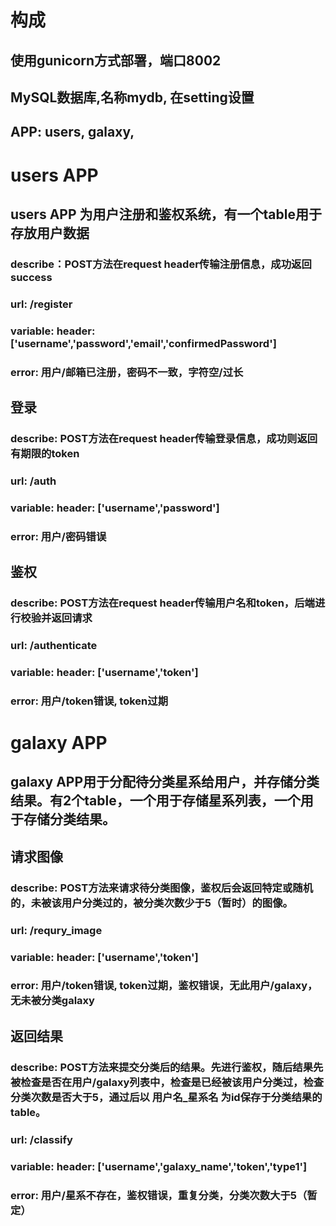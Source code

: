 # 构成

## 使用gunicorn方式部署，端口8002
## MySQL数据库,名称mydb, 在setting设置
## APP: users, galaxy,

# users APP
## users APP 为用户注册和鉴权系统，有一个table用于存放用户数据
### describe：POST方法在request header传输注册信息，成功返回success 
### url: /register  
### variable: header:['username','password','email','confirmedPassword']
### error: 用户/邮箱已注册，密码不一致，字符空/过长

## 登录
### describe: POST方法在request header传输登录信息，成功则返回有期限的token
### url: /auth
### variable: header: ['username','password']
### error: 用户/密码错误

## 鉴权
### describe: POST方法在request header传输用户名和token，后端进行校验并返回请求
### url: /authenticate
### variable: header: ['username','token']
### error: 用户/token错误, token过期


# galaxy APP

## galaxy APP用于分配待分类星系给用户，并存储分类结果。有2个table，一个用于存储星系列表，一个用于存储分类结果。

## 请求图像
### describe: POST方法来请求待分类图像，鉴权后会返回特定或随机的，未被该用户分类过的，被分类次数少于5（暂时）的图像。
### url: /requry_image
### variable: header: ['username','token']
### error: 用户/token错误, token过期，鉴权错误，无此用户/galaxy，无未被分类galaxy

## 返回结果
### describe: POST方法来提交分类后的结果。先进行鉴权，随后结果先被检查是否在用户/galaxy列表中，检查是已经被该用户分类过，检查分类次数是否大于5，通过后以 用户名_星系名 为id保存于分类结果的table。
### url: /classify
### variable: header: ['username','galaxy_name','token','type1']
### error: 用户/星系不存在，鉴权错误，重复分类，分类次数大于5（暂定）
